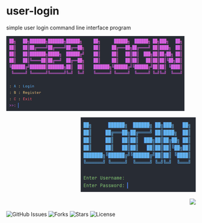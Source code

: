 # user-login
simple user login command line interface program

<p align="left">
  <img src="https://github.com/pitzzahh/user-login/blob/main/main_menu.png" height="200"/>
</p>
<p align="right">
  <img src="https://github.com/pitzzahh/user-login/blob/main/login_menu.png" height="200"/>
</p>
<p align="right">
  <img src="https://github.com/pitzzahh/user-login/register_menu.png" height="200"/>
</p>

![GitHub Issues](https://img.shields.io/github/issues/pitzzahh/user-login)
![Forks](https://img.shields.io/github/forks/pitzzahh/user-login)
![Stars](https://img.shields.io/github/stars/pitzzahh/user-login)
![License](https://img.shields.io/github/license/pitzzahh/user-login)
